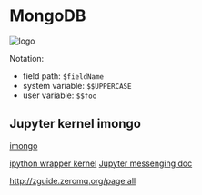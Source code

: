 # MongoDB

<img src='https://upload.wikimedia.org/wikipedia/commons/9/93/MongoDB_Logo.svg' class='titleLogo' alt='logo'/>


Notation: 

- field path: `$fieldName`
- system variable: `$$UPPERCASE`
- user variable: `$$foo`


## Jupyter kernel imongo

[imongo](https://github.com/fesaille/imongo)

[ipython wrapper kernel](https://ipython.readthedocs.io/en/stable/development/wrapperkernels.html)
[Jupyter messenging doc](https://jupyter-client.readthedocs.io/en/latest/messaging.html#introduction)

http://zguide.zeromq.org/page:all
